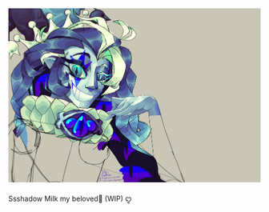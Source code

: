 ## ![My Art](https://github.com/LaScreamingSpotlight/My-art-wip-yippiee/raw/main/Untitled33_20250720000914.png)

Ssshadow Milk my beloved🥀 (WIP) ꨄ

<!--
**LaScreamingSpotlight/LaScreamingSpotlight** is a ✨ _special_ ✨ repository because its `README.md` (this file) appears on your GitHub profile.

Here are some ideas to get you started:

- 🔭 I’m currently working on ...
- 🌱 I’m currently learning ...
- 👯 I’m looking to collaborate on ...
- 🤔 I’m looking for help with ...
- 💬 Ask me about ...
- 📫 How to reach me: ...
- 😄 Pronouns: ...
- ⚡ Fun fact: ...
-->
